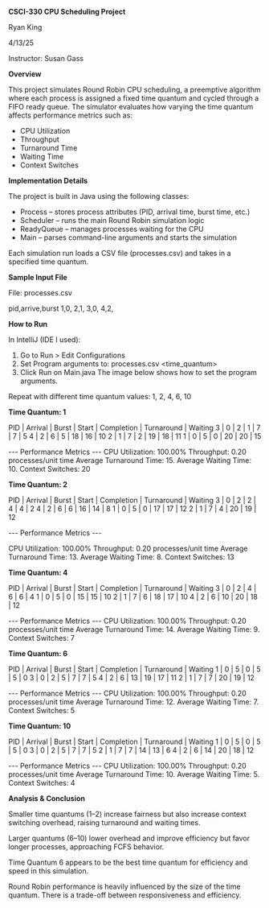 **CSCI-330 CPU Scheduling Project**

Ryan King

4/13/25

Instructor: Susan Gass

**Overview**

This project simulates Round Robin CPU scheduling, a preemptive algorithm where each
process is assigned a fixed time quantum and cycled through a FIFO ready queue. The simulator
evaluates how varying the time quantum affects performance metrics such as:

- CPU Utilization
- Throughput
- Turnaround Time
- Waiting Time
- Context Switches

**Implementation Details**

The project is built in Java using the following classes:

- Process – stores process attributes (PID, arrival time, burst time, etc.)
- Scheduler – runs the main Round Robin simulation logic
- ReadyQueue – manages processes waiting for the CPU
- Main – parses command-line arguments and starts the simulation

Each simulation run loads a CSV file (processes.csv) and takes in a specified time quantum.


**Sample Input File**

File: processes.csv

pid,arrive,burst
1,0,
2,1,
3,0,
4,2,

**How to Run**

In IntelliJ (IDE I used):

1. Go to Run > Edit Configurations
2. Set Program arguments to: processes.csv <time_quantum>
3. Click Run on Main.java
   The image below shows how to set the program arguments.


Repeat with different time quantum values: 1, 2, 4, 6, 10

**Time Quantum: 1**

PID | Arrival | Burst | Start | Completion | Turnaround | Waiting
3 | 0 | 2 | 1 | 7 | 7 | 5
4 | 2 | 6 | 5 | 18 | 16 | 10
2 | 1 | 7 | 2 | 19 | 18 | 11
1 | 0 | 5 | 0 | 20 | 20 | 15

--- Performance Metrics ---
CPU Utilization: 100.00%
Throughput: 0.20 processes/unit time
Average Turnaround Time: 15.
Average Waiting Time: 10.
Context Switches: 20

**Time Quantum: 2**

PID | Arrival | Burst | Start | Completion | Turnaround | Waiting
3 | 0 | 2 | 2 | 4 | 4 | 2
4 | 2 | 6 | 6 | 16 | 14 | 8
1 | 0 | 5 | 0 | 17 | 17 | 12
2 | 1 | 7 | 4 | 20 | 19 | 12

--- Performance Metrics ---


CPU Utilization: 100.00%
Throughput: 0.20 processes/unit time
Average Turnaround Time: 13.
Average Waiting Time: 8.
Context Switches: 13

**Time Quantum: 4**

PID | Arrival | Burst | Start | Completion | Turnaround | Waiting
3 | 0 | 2 | 4 | 6 | 6 | 4
1 | 0 | 5 | 0 | 15 | 15 | 10
2 | 1 | 7 | 6 | 18 | 17 | 10
4 | 2 | 6 | 10 | 20 | 18 | 12

--- Performance Metrics ---
CPU Utilization: 100.00%
Throughput: 0.20 processes/unit time
Average Turnaround Time: 14.
Average Waiting Time: 9.
Context Switches: 7

**Time Quantum: 6**

PID | Arrival | Burst | Start | Completion | Turnaround | Waiting
1 | 0 | 5 | 0 | 5 | 5 | 0
3 | 0 | 2 | 5 | 7 | 7 | 5
4 | 2 | 6 | 13 | 19 | 17 | 11
2 | 1 | 7 | 7 | 20 | 19 | 12

--- Performance Metrics ---
CPU Utilization: 100.00%
Throughput: 0.20 processes/unit time
Average Turnaround Time: 12.
Average Waiting Time: 7.
Context Switches: 5

**Time Quantum: 10**

PID | Arrival | Burst | Start | Completion | Turnaround | Waiting
1 | 0 | 5 | 0 | 5 | 5 | 0
3 | 0 | 2 | 5 | 7 | 7 | 5
2 | 1 | 7 | 7 | 14 | 13 | 6
4 | 2 | 6 | 14 | 20 | 18 | 12

--- Performance Metrics ---
CPU Utilization: 100.00%
Throughput: 0.20 processes/unit time
Average Turnaround Time: 10.
Average Waiting Time: 5.
Context Switches: 4

**Analysis & Conclusion**


Smaller time quantums (1–2) increase fairness but also increase context switching overhead,
raising turnaround and waiting times.

Larger quantums (6–10) lower overhead and improve efficiency but favor longer processes,
approaching FCFS behavior.

Time Quantum 6 appears to be the best time quantum for efficiency and speed in this simulation.

Round Robin performance is heavily influenced by the size of the time quantum. There is a
trade-off between responsiveness and efficiency.


